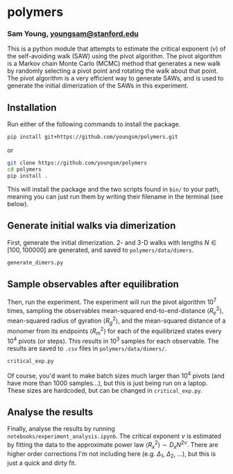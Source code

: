 # polymers

### Sam Young, youngsam@stanford.edu

This is a python module that attempts to estimate the critical exponent ($\nu$) of the self-avoiding walk (SAW) using the pivot algorithm. The pivot algorithm is a Markov chain Monte Carlo (MCMC) method that generates a new walk by randomly selecting a pivot point and rotating the walk about that point. The pivot algorithm is a very efficient way to generate SAWs, and is used to generate the initial dimerization of the SAWs in this experiment.


## Installation

Run either of the following commands to install the package.

```bash
pip install git+https://github.com/youngsm/polymers.git
```

or

```bash
git clone https://github.com/youngsm/polymers
cd polymers
pip install .
```

This will install the package and the two scripts found in `bin/` to your path, meaning you can just run them by writing their filename in the terminal (see below).

## Generate initial walks via dimerization

First, generate the initial dimerization. 2- and 3-D walks with lengths $N\in[100,100000]$ are generated, and saved to `polymers/data/dimers`.

```bash
generate_dimers.py
```

## Sample observables after equilibration

Then, run the experiment. The experiment will run the pivot algorithm $10^7$ times, sampling the observables mean-squared end-to-end-distance $\langle R_e^2 \rangle$, mean-squared radius of gyration $\langle R_g^2 \rangle$, and the mean-squared distance of a monomer from its endpoints $\langle R_m^2 \rangle$ for each of the equilibrized states every $10^4$ pivots (or steps). This results in $10^3$ samples for each observable. The results are saved to `.csv` files in `polymers/data/dimers/`.

```bash
critical_exp.py
```

Of course, you'd want to make batch sizes much larger than $10^4$ pivots (and have more than $1000$ samples...), but this is just being run on a laptop. These sizes are hardcoded, but can be changed in `critical_exp.py`.

## Analyse the results

Finally, analyse the results by running `notebooks/experiment_analysis.ipynb`. The critical exponent $\nu$ is estimated by fitting the data to the approximate power law $\langle R_x^2 \rangle \sim D_x N^{2\nu}$. There are higher order corrections I'm not including here (e.g. $\Delta_1$, $\Delta_2$, ...), but this is just a quick and dirty fit.
